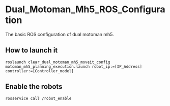 # Dual_Motoman_Mh5_ROS_Configuration
The basic ROS configuration of dual motoman mh5.

## How to launch it

```roslaunch clear_dual_motoman_mh5_moveit_config motoman_mh5_planning_execution.launch robot_ip:=[IP_Address] controller:=[Controller_model]```

## Enable the robots
```rosservice call /robot_enable```
